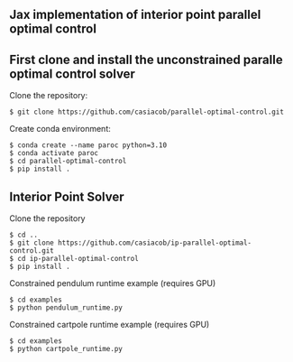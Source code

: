 ## Jax implementation of interior point parallel optimal control

## First clone and install the unconstrained paralle optimal control solver
Clone the repository:

```
$ git clone https://github.com/casiacob/parallel-optimal-control.git
```

Create conda environment:
```
$ conda create --name paroc python=3.10
$ conda activate paroc
$ cd parallel-optimal-control
$ pip install .
```

## Interior Point Solver
Clone the repository
```
$ cd ..
$ git clone https://github.com/casiacob/ip-parallel-optimal-control.git
$ cd ip-parallel-optimal-control
$ pip install .
```
Constrained pendulum runtime example (requires GPU)
```
$ cd examples
$ python pendulum_runtime.py
```
Constrained cartpole runtime example (requires GPU)
```
$ cd examples
$ python cartpole_runtime.py
```
